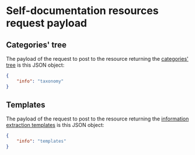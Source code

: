 # Self-documentation resources request payload

## Categories' tree

The payload of the request to post to the resource returning the [categories' tree](../../../guide/taxonomies/index.md) is this JSON object:

``` json
{
	"info": "taxonomy"
}
```

## Templates

The payload of the request to post to the resource returning the [information extraction templates](../../../guide/templates/index.md) is this JSON object:

``` json
{
	"info": "templates"
}
```
